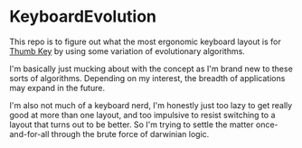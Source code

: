 # KeyboardEvolution

This repo is to figure out what the most ergonomic keyboard layout is for [Thumb Key](https://github.com/dessalines/thumb-key) by using some variation of evolutionary algorithms.

I'm basically just mucking about with the concept as I'm brand new to these sorts of algorithms. Depending on my interest, the breadth of applications may expand in the future.

I'm also not much of a keyboard nerd, I'm honestly just too lazy to get really good at more than one layout, and too impulsive to resist switching to a layout that turns out to be better. So I'm trying to settle the matter once-and-for-all through the brute force of darwinian logic.
